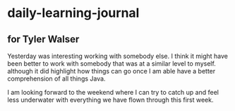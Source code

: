 # daily-learning-journal

## for Tyler Walser

Yesterday was interesting working with somebody else. I think it might have been better to work with somebody that was at a similar level to myself. although it did highlight how things can go once I am able have a better comprehension of all things Java.

I am looking forward to the weekend where I can try to catch up and feel less underwater with everything we have flown through this first week.
